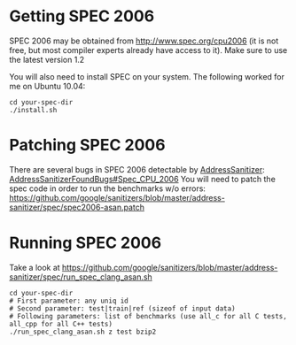# Getting SPEC 2006

SPEC 2006 may be obtained from http://www.spec.org/cpu2006
(it is not free, but most compiler experts already have access to it).
Make sure to use the latest version 1.2

You will also need to install SPEC on your system. The following worked for me on Ubuntu 10.04:
```
cd your-spec-dir
./install.sh
```


# Patching SPEC 2006

There are several bugs in SPEC 2006 detectable by [AddressSanitizer](AddressSanitizer):
[AddressSanitizerFoundBugs#Spec\_CPU\_2006](AddressSanitizerFoundBugs#Spec_CPU_2006)
You will need to patch the spec code in order to run the benchmarks w/o errors: https://github.com/google/sanitizers/blob/master/address-sanitizer/spec/spec2006-asan.patch

# Running SPEC 2006
Take a look at https://github.com/google/sanitizers/blob/master/address-sanitizer/spec/run_spec_clang_asan.sh



```
cd your-spec-dir
# First parameter: any uniq id
# Second parameter: test|train|ref (sizeof of input data)
# Following parameters: list of benchmarks (use all_c for all C tests, all_cpp for all C++ tests)
./run_spec_clang_asan.sh z test bzip2
```